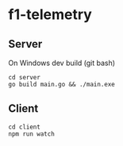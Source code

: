 # f1-telemetry

## Server
On Windows dev build (git bash)
````
cd server
go build main.go && ./main.exe
````

## Client

````
cd client
npm run watch
````